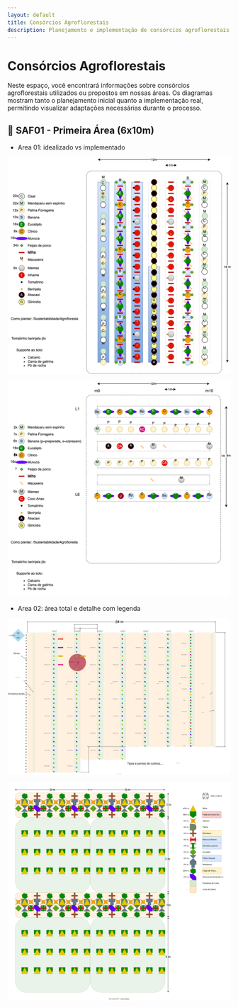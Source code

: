 ```yaml
---
layout: default
title: Consórcios Agroflorestais
description: Planejamento e implementação de consórcios agroflorestais no projeto Umburanas, comparando o idealizado com o efetivamente implementado.
---
```


# Consórcios Agroflorestais

Neste espaço, você encontrará informações sobre consórcios agroflorestais utilizados ou propostos em nossas áreas. Os diagramas mostram tanto o planejamento inicial quanto a implementação real, permitindo visualizar adaptações necessárias durante o processo.

## 🎯 SAF01 - Primeira Área (6x10m)

- Area 01: idealizado vs implementado

![Idealizado](/consorcios/SAF01_2023.03_primeiro_canteiro_idealizado.svg)

![Implementado](/consorcios/SAF01_2023.03_primeiro_canteiro_implementado.svg)


- Area 02: área total e detalhe com legenda

![Efetivamente implementado](/consorcios/SAF02_dez2023.drawio.svg)

![Detalhe com legenda](/consorcios/SAF02_2023.12_detalhe.drawio.svg)
